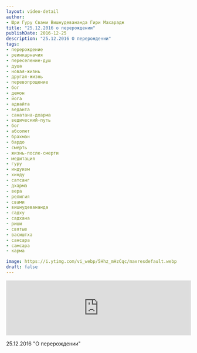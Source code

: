 ```yaml
---
layout: video-detail
author:
- Шри Гуру Свами Вишнудевананда Гири Махарадж
title: "25.12.2016 о перерождении"
publishDate: 2016-12-25
description: "25.12.2016 О перерождении"
tags: 
- перерождение
- реинкарначия
- переселение-душ
- душа
- новая-жизнь
- другая-жизнь
- перевопрощение
- бог
- демон
- йога
- адвайта
- веданта
- санатана-дхарма
- ведический-путь
- бог
- абсолют
- брахман
- бардо
- смерть
- жизнь-после-смерти
- медитация
- гуру
- индуизм
- хинду
- сатсанг
- дхарма
- вера
- религия
- свами
- вишнудевананда
- садху
- садхана
- риши
- святые
- васиштха
- сансара
- самсара
- карма

image: https://i.ytimg.com/vi_webp/5Hhz_mHzCqc/maxresdefault.webp
draft: false
---
```


<iframe width="100%" src="https://www.youtube.com/embed/5Hhz_mHzCqc" frameborder="0" allowfullscreen=""></iframe> 

 25.12.2016 "О перерождении"

  

 